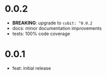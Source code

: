 # 0.0.2

- **BREAKING**: upgrade to `cubit: ^0.0.2`
- docs: minor documentation improvements
- tests: 100% code coverage

# 0.0.1

- feat: initial release
